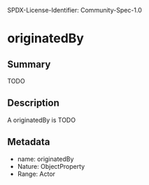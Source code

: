 SPDX-License-Identifier: Community-Spec-1.0

# originatedBy

## Summary

TODO

## Description

A originatedBy is TODO

## Metadata

- name: originatedBy
- Nature: ObjectProperty
- Range: Actor

